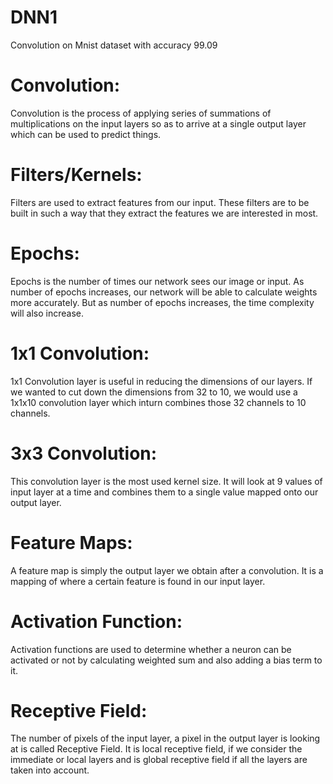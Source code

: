 # DNN1
Convolution on Mnist dataset with accuracy 99.09

# Convolution:
   Convolution is the process of applying series of summations of multiplications on the input layers so as to arrive at a single output layer which can be used to predict things.
 
# Filters/Kernels:
  Filters are used to extract features from our input. These filters are to be built in such a way that they extract the features we are interested in most.
  
# Epochs:
  Epochs is the number of times our network sees our image or input. As number of epochs increases, our network will be able to calculate weights more accurately. But as number of epochs increases, the time complexity will also increase.
  
# 1x1 Convolution:
  1x1 Convolution layer is useful in reducing the dimensions of our layers. If we wanted to cut down the dimensions from 32 to 10, we would use a 1x1x10 convolution layer which inturn combines those 32 channels to 10 channels.
 
# 3x3 Convolution:
  This convolution layer is the most used kernel size. It will look at 9 values of input layer at a time and combines them to a single value mapped onto our output layer. 
  
# Feature Maps:
  A feature map is simply the output layer we obtain after a convolution. It is a mapping of where a certain feature is found in our input layer.

# Activation Function:
  Activation functions are used to determine whether a neuron can be activated or not by calculating weighted sum and also adding a bias term to it.

# Receptive Field:
   The number of pixels of the input layer, a pixel in the output layer is looking at is called Receptive Field. It is local receptive field, if we consider the immediate or local layers and is global receptive field if all the layers are taken into account.
